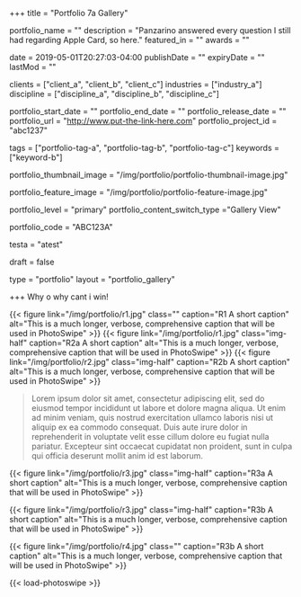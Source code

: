 +++
title = "Portfolio 7a Gallery"

portfolio_name = ""
description = "Panzarino answered every question I still had regarding Apple Card, so here."
featured_in = ""
awards = ""

date = 2019-05-01T20:27:03-04:00
publishDate = ""
expiryDate = ""
lastMod = ""

clients = ["client_a", "client_b", "client_c"]
industries = ["industry_a"]
discipline = ["discipline_a", "discipline_b", "discipline_c"]

portfolio_start_date = ""
portfolio_end_date = ""
portfolio_release_date = ""
portfolio_url = "http://www.put-the-link-here.com"
portfolio_project_id = "abc1237"


tags = ["portfolio-tag-a", "portfolio-tag-b", "portfolio-tag-c"]
keywords = ["keyword-b"]

portfolio_thumbnail_image = "/img/portfolio/portfolio-thumbnail-image.jpg"

portfolio_feature_image = "/img/portfolio/portfolio-feature-image.jpg"

portfolio_level = "primary"
portfolio_content_switch_type ="Gallery View"

portfolio_code = "ABC123A"

testa = "atest"



draft = false

type = "portfolio"
layout = "portfolio_gallery"

+++
Why o why cant i win!

{{< figure link="/img/portfolio/r1.jpg" class="" caption="R1 A short caption" alt="This is a much longer, verbose, comprehensive caption that will be used in PhotoSwipe" >}}
{{< figure link="/img/portfolio/r1.jpg" class="img-half" caption="R2a A short caption" alt="This is a much longer, verbose, comprehensive caption that will be used in PhotoSwipe" >}}
{{< figure link="/img/portfolio/r2.jpg" class="img-half" caption="R2b A short caption" alt="This is a much longer, verbose, comprehensive caption that will be used in PhotoSwipe" >}}     



> Lorem ipsum dolor sit amet, consectetur adipiscing elit, sed do eiusmod tempor incididunt ut labore et dolore magna aliqua. Ut enim ad minim veniam, quis nostrud exercitation ullamco laboris nisi ut aliquip ex ea commodo consequat. Duis aute irure dolor in reprehenderit in voluptate velit esse cillum dolore eu fugiat nulla pariatur. Excepteur sint occaecat cupidatat non proident, sunt in culpa qui officia deserunt mollit anim id est laborum.



{{< figure link="/img/portfolio/r3.jpg" class="img-half" caption="R3a A short caption" alt="This is a much longer, verbose, comprehensive caption that will be used in PhotoSwipe" >}}

{{< figure link="/img/portfolio/r3.jpg" class="img-half" caption="R3b A short caption" alt="This is a much longer, verbose, comprehensive caption that will be used in PhotoSwipe" >}}

{{< figure link="/img/portfolio/r4.jpg" class="" caption="R3b A short caption" alt="This is a much longer, verbose, comprehensive caption that will be used in PhotoSwipe" >}}



{{< load-photoswipe >}}
